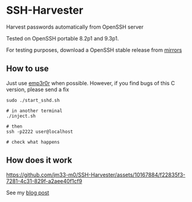 # SSH-Harvester

Harvest passwords automatically from OpenSSH server

Tested on OpenSSH portable 8.2p1 and 9.3p1.

For testing purposes, download a OpenSSH stable release from [mirrors](https://www.openssh.com/portable.html#downloads)

## How to use

Just use [emp3r0r](https://github.com/jm33-m0/emp3r0r) when possible. However, if you find bugs of this C version, please send a fix

```
sudo ./start_sshd.sh

# in another terminal
./inject.sh

# then
ssh -p2222 user@localhost

# check what happens
```

## How does it work

https://github.com/jm33-m0/SSH-Harvester/assets/10167884/f22835f3-7281-4c31-829f-a2aee40f1cf9

See my [blog post](https://jm33.me/sshd-injection-and-password-harvesting.html)
